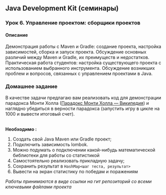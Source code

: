 ## Java Development Kit (семинары)

### Урок 6. Управление проектом: сборщики проектов

#### Описание

Демонстрация работы с Maven и Gradle: создание проекта, настройка зависимостей, сборка и запуск проекта.
Обсуждение основных различий между Maven и Gradle, их преимуществ и недостатков.
Практическая работа студентов: настройка существующего проекта с использованием выбранного инструмента.
Обсуждение возникших проблем и вопросов, связанных с управлением проектами в Java.

### Домашнее задание

В качестве задачи предлагаю вам реализовать код для демонстрации парадокса Монти Холла ([Парадокс Монти Холла — Википедия](https://ru.wikipedia.org/wiki/%D0%9F%D0%B0%D1%80%D0%B0%D0%B4%D0%BE%D0%BA%D1%81_%D0%9C%D0%BE%D0%BD%D1%82%D0%B8_%D0%A5%D0%BE%D0%BB%D0%BB%D0%B0)) и наглядно убедиться в верности парадокса
(запустить игру в цикле на 1000 и вывести итоговый счет).<br><br>

**Необходимо :**

1. Создать свой Java Maven или Gradle проект;
2. Подключить зависимость lombok.
3. Можно подумать о подключении какой-нибудь математической библиотеки для работы со статистикой
4. Самостоятельно реализовать прикладную задачу; 
5. Сохранить результат в ```HashMap<шаг теста, результат>```
6. Вывести на экран статистику по победам и поражениям

_Работы принимаются в виде ссылки на гит репозиторий со всеми ключевыми файлами проекта_
